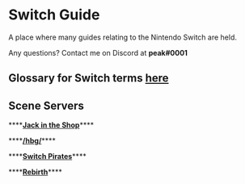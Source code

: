 # Switch Guide

A place where many guides relating to the Nintendo Switch are held. 

Any questions? Contact me on Discord at **peak\#0001**

## **Glossary for Switch terms** [**here**](https://nh-server.github.io/switch-guide/extras/glossary/)

## Scene Servers

\*\*\*\*[**Jack in the Shop**](https://discord.com/invite/vGqsaD2)\*\*\*\*

\*\*\*\*[**/hbg/**](https://discordapp.com/invite/kW29m2h)\*\*\*\*

\*\*\*\*[**Switch Pirates**](https://invite.gg/switchpirates)\*\*\*\*

\*\*\*\*[**Rebirth**](http://discord.io/reborn-nx)\*\*\*\*



